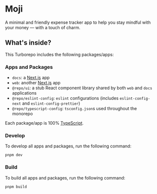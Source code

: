 # Moji

A minimal and friendly expense tracker app to help you stay mindful with your money — with a touch of charm.

## What's inside?

This Turborepo includes the following packages/apps:

### Apps and Packages

- `docs`: a [Next.js](https://nextjs.org/) app
- `web`: another [Next.js](https://nextjs.org/) app
- `@repo/ui`: a stub React component library shared by both `web` and `docs` applications
- `@repo/eslint-config`: `eslint` configurations (includes `eslint-config-next` and `eslint-config-prettier`)
- `@repo/typescript-config`: `tsconfig.json`s used throughout the monorepo

Each package/app is 100% [TypeScript](https://www.typescriptlang.org/).

### Develop

To develop all apps and packages, run the following command:

```
pnpm dev
```

### Build

To build all apps and packages, run the following command:

```
pnpm build
```
